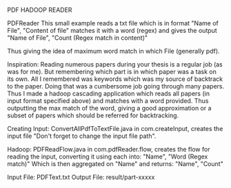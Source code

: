 PDF HADOOP READER

PDFReader
This small example reads a txt file which is in format
    "Name of File", "Content of file"
matches it with a word (regex)
and gives the output
    "Name of File", "Count (Regex match in content)"

Thus giving the idea of maximum word match in which File (generally pdf).
    

Inspiration:
Reading numerous papers during your thesis is a regular job (as was for me). But remembering which part is in which paper was a task on its own. All I remembered was keywords which was my source of backtrack to the paper.
Doing that was a cumbersome job going through many papers. Thus I made a hadoop cascading application which reads all papers (in input format specified above) and matches with a word provided. Thus outputting the max match of the word, giving a good approximation or a subset of papers which should be referred for backtracking.

Creating Input:
ConvertAllPdfToTextFile.java in com.createInput, creates the input file "Don't forget to change the input file path".

Hadoop:
PDFReadFlow.java in com.pdfReader.flow, creates the flow for reading the input, converting it using each into:
    "Name", "Word (Regex match)"
Which is then aggregated on "Name" and returns:
    "Name", "Count"

Input File: PDFText.txt
Output File: result/part-xxxxx
